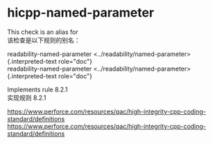 # hicpp-named-parameter

This check is an alias for  
该检查是以下规则的别名：

readability-named-parameter <../readability/named-parameter>{.interpreted-text role="doc"}  
readability-named-parameter <../readability/named-parameter>{.interpreted-text role="doc"}

Implements rule 8.2.1  
实现规则 8.2.1

https://www.perforce.com/resources/qac/high-integrity-cpp-coding-standard/definitions  
https://www.perforce.com/resources/qac/high-integrity-cpp-coding-standard/definitions
